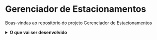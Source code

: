 # Gerenciador de Estacionamentos

Boas-vindas ao repositório do projeto Gerenciador de Estacionamentos
<details>
<summary><strong>O que vai ser desenvolvido</strong></summary>

Neste projeto será desenvolvido um sistema para controle do fluxo de estacionamento, 
com cadastro de clientes mensalistas, vagas disponíveis, tempo de ocupação,
controle de faturamento, e demais funcionalidades.

</details>